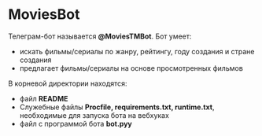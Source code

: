 # MoviesBot

Телеграм-бот называется **@MoviesTMBot**. Бот умеет:
- искать фильмы/сериалы по жанру, рейтингу, году создания и стране создания
- предлагает фильмы/сериалы на основе просмотренных фильмов

В корневой директории находятся:
- файл **README**
- Служебные файлы **Procfile, requirements.txt, runtime.txt**, необходимые для запуска бота на вебхуках
- файл с программой бота **bot.pyy**
